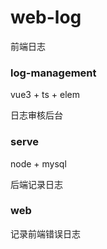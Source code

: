 # web-log
前端日志

### log-management 

vue3 + ts + elem 

日志审核后台


### serve

node + mysql

后端记录日志


### web

记录前端错误日志

